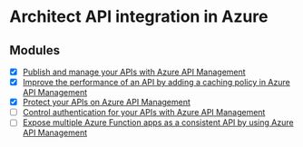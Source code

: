 # Architect API integration in Azure


## Modules

- [x] [Publish and manage your APIs with Azure API Management](https://docs.microsoft.com/en-us/learn/modules/publish-manage-apis-with-azure-api-management/)
- [x] [Improve the performance of an API by adding a caching policy in Azure API Management](https://docs.microsoft.com/en-us/learn/modules/improve-api-performance-with-apim-caching-policy/)
- [x] [Protect your APIs on Azure API Management](https://docs.microsoft.com/en-us/learn/modules/protect-apis-on-api-management/)
- [ ] [Control authentication for your APIs with Azure API Management](https://docs.microsoft.com/en-us/learn/modules/control-authentication-with-apim/)
- [ ] [Expose multiple Azure Function apps as a consistent API by using Azure API Management](https://docs.microsoft.com/en-us/learn/modules/build-serverless-api-with-functions-api-management/)

